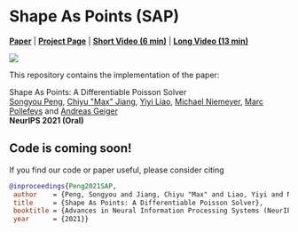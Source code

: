 # Shape As Points (SAP)
[**Paper**](https://arxiv.org/abs/2106.03452) | [**Project Page**](https://pengsongyou.github.io/sap) | [**Short Video (6 min)**](https://youtu.be/FL8LMk_qWb4) | [**Long Video (13 min)**](https://youtu.be/TgR0NvYty0A)  <br>

![](./media/teaser_wheel.gif)

This repository contains the implementation of the paper:

Shape As Points: A Differentiable Poisson Solver  
[Songyou Peng](https://pengsongyou.github.io/), [Chiyu "Max" Jiang](https://www.maxjiang.ml/), [Yiyi Liao](https://yiyiliao.github.io/), [Michael Niemeyer](https://m-niemeyer.github.io/), [Marc Pollefeys](https://www.inf.ethz.ch/personal/pomarc/) and [Andreas Geiger](http://www.cvlibs.net/)  
**NeurIPS 2021 (Oral)**  


## Code is coming soon!

If you find our code or paper useful, please consider citing
```bibtex
@inproceedings{Peng2021SAP,
 author    = {Peng, Songyou and Jiang, Chiyu "Max" and Liao, Yiyi and Niemeyer, Michael and Pollefeys, Marc and Andreas, Geiger},
 title     = {Shape As Points: A Differentiable Poisson Solver},
 booktitle = {Advances in Neural Information Processing Systems (NeurIPS)},
 year      = {2021}}
```

